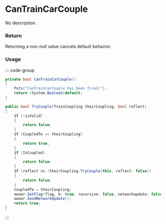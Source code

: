 <Badge type="danger" text="Carbon Compatible"/><Badge type="warning" text="Oxide Compatible"/>
# CanTrainCarCouple
No description.
### Return
Returning a non-null value cancels default behavior.

### Usage
::: code-group
```csharp [Example]
private bool CanTrainCarCouple()
{
	Puts("CanTrainCarCouple has been fired!");
	return (System.Boolean)default;
}
```
```csharp [Source — Assembly-CSharp @ TrainCoupling]
public bool TryCouple(TrainCoupling theirCoupling, bool reflect)
{
	if (!isValid)
	{
		return false;
	}
	if (CoupledTo == theirCoupling)
	{
		return true;
	}
	if (IsCoupled)
	{
		return false;
	}
	if (reflect && !theirCoupling.TryCouple(this, reflect: false))
	{
		return false;
	}
	CoupledTo = theirCoupling;
	owner.SetFlag(flag, b: true, recursive: false, networkupdate: false);
	owner.SendNetworkUpdate();
	return true;
}

```
:::

